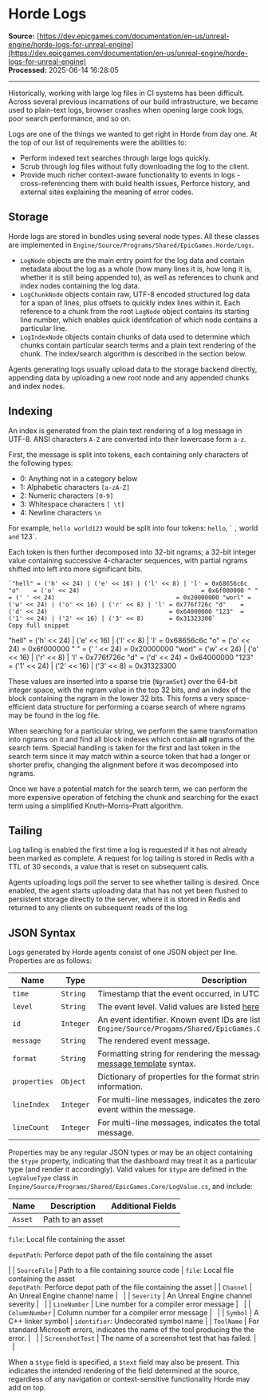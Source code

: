 # Horde Logs

**Source:** [https://dev.epicgames.com/documentation/en-us/unreal-engine/horde-logs-for-unreal-engine](https://dev.epicgames.com/documentation/en-us/unreal-engine/horde-logs-for-unreal-engine)  
**Processed:** 2025-06-14 16:28:05

---

Historically, working with large log files in CI systems has been difficult. Across several previous incarnations of our build infrastructure, we became used to plain-text logs, browser crashes when opening large cook logs, poor search performance, and so on.

Logs are one of the things we wanted to get right in Horde from day one. At the top of our list of requirements were the abilities to:

-   Perform indexed text searches through large logs quickly.
-   Scrub through log files without fully downloading the log to the client.
-   Provide much richer context-aware functionality to events in logs - cross-referencing them with build health issues, Perforce history, and external sites explaining the meaning of error codes.

## Storage

Horde logs are stored in bundles using several node types. All these classes are implemented in `Engine/Source/Programs/Shared/EpicGames.Horde/Logs`.

-   `LogNode` objects are the main entry point for the log data and contain metadata about the log as a whole (how many lines it is, how long it is, whether it is still being appended to), as well as references to chunk and index nodes containing the log data.
-   `LogChunkNode` objects contain raw, UTF-8 encoded structured log data for a span of lines, plus offsets to quickly index lines within it. Each reference to a chunk from the root `LogNode` object contains its starting line number, which enables quick identifcation of which node contains a particular line.
-   `LogIndexNode` objects contain chunks of data used to determine which chunks contain particular search terms and a plain text rendering of the chunk. The index/search algorithm is described in the section below.

Agents generating logs usually upload data to the storage backend directly, appending data by uploading a new root node and any appended chunks and index nodes.

## Indexing

An index is generated from the plain text rendering of a log message in UTF-8. ANSI characters `A-Z` are converted into their lowercase form `a-z`.

First, the message is split into tokens, each containing only characters of the following types:

-   0: Anything not in a category below
-   1: Alphabetic characters `[a-zA-Z]`
-   2: Numeric characters `[0-9]`
-   3: Whitespace characters `[ \t]`
-   4: Newline characters `\n`

For example, `hello world123` would be split into four tokens: `hello`, \` `,` world `and` 123\`.

Each token is then further decomposed into 32-bit ngrams; a 32-bit integer value containing successive 4-character sequences, with partial ngrams shifted into left into more significant bits.

```
`"hell" = ('h' << 24) | ('e' << 16) | ('l' << 8) | 'l' = 0x68656c6c "o"    = ('o' << 24)                                  = 0x6f000000 " "    = (' ' << 24)                                  = 0x20000000 "worl" = ('w' << 24) | ('o' << 16) | ('r' << 8) | 'l' = 0x776f726c "d"    = ('d' << 24)                                  = 0x64000000 "123"  = ('1' << 24) | ('2' << 16) | ('3' << 8)       = 0x31323300`
Copy full snippet
```
"hell" = ('h' << 24) | ('e' << 16) | ('l' << 8) | 'l' = 0x68656c6c "o" = ('o' << 24) = 0x6f000000 " " = (' ' << 24) = 0x20000000 "worl" = ('w' << 24) | ('o' << 16) | ('r' << 8) | 'l' = 0x776f726c "d" = ('d' << 24) = 0x64000000 "123" = ('1' << 24) | ('2' << 16) | ('3' << 8) = 0x31323300

These values are inserted into a sparse trie (`NgramSet`) over the 64-bit integer space, with the ngram value in the top 32 bits, and an index of the block containing the ngram in the lower 32 bits. This forms a very space-efficient data structure for performing a coarse search of where ngrams may be found in the log file.

When searching for a particular string, we perform the same transformation into ngrams on it and find all block indexes which contain **all** ngrams of the search term. Special handling is taken for the first and last token in the search term since it may match within a source token that had a longer or shorter prefix, changing the alignment before it was decomposed into ngrams.

Once we have a potential match for the search term, we can perform the more expensive operation of fetching the chunk and searching for the exact term using a simplified Knuth–Morris–Pratt algorithm.

## Tailing

Log tailing is enabled the first time a log is requested if it has not already been marked as complete. A request for log tailing is stored in Redis with a TTL of 30 seconds, a value that is reset on subsequent calls.

Agents uploading logs poll the server to see whether tailing is desired. Once enabled, the agent starts uploading data that has not yet been flushed to persistent storage directly to the server, where it is stored in Redis and returned to any clients on subsequent reads of the log.

## JSON Syntax

Logs generated by Horde agents consist of one JSON object per line. Properties are as follows:

| Name | Type | Description |
| --- | --- | --- |
| `time` | `String` | Timestamp that the event occurred, in UTC. |
| `level` | `String` | The event level. Valid values are listed [here](https://learn.microsoft.com/en-us/dotnet/api/microsoft.extensions.logging.loglevel). |
| `id` | `Integer` | An event identifier. Known event IDs are listed in `Engine/Source/Progams/Shared/EpicGames.Core/KnownLogEvents.cs.` |
| `message` | `String` | The rendered event message. |
| `format` | `String` | Formatting string for rendering the message using standard [message template](https://messagetemplates.org/) syntax. |
| `properties` | `Object` | Dictionary of properties for the format string. See below for more information. |
| `lineIndex` | `Integer` | For multi-line messages, indicates the zero-based index of this log event within the message. |
| `lineCount` | `Integer` | For multi-line messages, indicates the total number of lines in this message. |

Properties may be any regular JSON types or may be an object containing the `$type` property, indicating that the dashboard may treat it as a particular type (and render it accordingly). Valid values for `$type` are defined in the `LogValueType` class in `Engine/Source/Programs/Shared/EpicGames.Core/LogValue.cs`, and include:

| Name | Description | Additional Fields |
| --- | --- | --- |
| `Asset` | Path to an asset | 
`file`: Local file containing the asset

`depotPath`: Perforce depot path of the file containing the asset



 |
| `SourceFile` | Path to a file containing source code | `file`: Local file containing the asset  
`depotPath`: Perforce depot path of the file containing the asset |
| `Channel` | An Unreal Engine channel name |   |
| `Severity` | An Unreal Engine channel severity |   |
| `LineNumber` | Line number for a compiler error message |   |
| `ColumnNumber` | Column number for a compiler error message |   |
| `Symbol` | A C++ linker symbol | `identifier`: Undecorated symbol name |
| `ToolName` | For standard Microsoft errors, indicates the name of the tool producing the the error. |   |
| `ScreenshotTest` | The name of a screenshot test that has failed. |   |

When a `$type` field is specified, a `$text` field may also be present. This indicates the intended rendering of the field determined at the source, regardless of any navigation or context-sensitive functionality Horde may add on top.